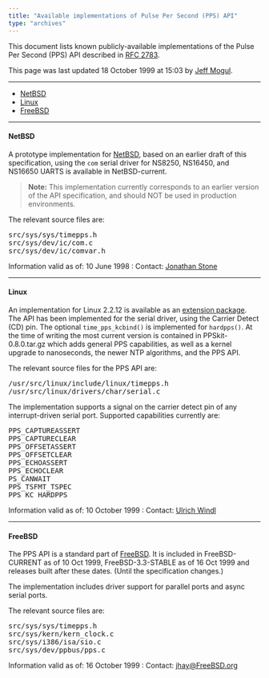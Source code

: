 ```yaml
---
title: "Available implementations of Pulse Per Second (PPS) API"
type: "archives"
---
```


This document lists known publicly-available implementations of the Pulse Per Second (PPS) API described in [RFC 2783](/reflib/rfc/rfc2783.txt).

This page was last updated 18 October 1999 at 15:03 by [Jeff Mogul](mailto:mogul@pa.dec.com).

* * *

*   [NetBSD](#netbsd)
*   [Linux](#linux)
*   [FreeBSD](#freebsd)

* * *

#### NetBSD

A prototype implementation for [NetBSD](https://netbsd.org/), based on an earlier draft of this specification, using the `com` serial driver for NS8250, NS16450, and NS16650 UARTS is available in NetBSD-current.

> **Note:** This implementation currently corresponds to an earlier version of the API specification, and should NOT be used in production environments.

The relevant source files are:

<pre>src/sys/sys/timepps.h
src/sys/dev/ic/com.c
src/sys/dev/ic/comvar.h
</pre>

Information valid as of: 10 June 1998
: Contact: [Jonathan Stone](mailto:jonathan@NetBSD.ORG)


* * *

#### Linux

An implementation for Linux 2.2.12 is available as an [extension package](https://mirrors.edge.kernel.org/pub/linux/daemons/ntp/PPS/). The API has been implemented for the serial driver, using the Carrier Detect (CD) pin. The optional `time_pps_kcbind()` is implemented for `hardpps()`. At the time of writing the most current version is contained in PPSkit-0.8.0.tar.gz which adds general PPS capabilities, as well as a kernel upgrade to nanoseconds, the newer NTP algorithms, and the PPS API.

The relevant source files for the PPS API are:

<pre>/usr/src/linux/include/linux/timepps.h
/usr/src/linux/drivers/char/serial.c
</pre>

The implementation supports a signal on the carrier detect pin of any interrupt-driven serial port. Supported capabilities currently are:

<pre>PPS_CAPTUREASSERT
PPS_CAPTURECLEAR
PPS_OFFSETASSERT
PPS_OFFSETCLEAR
PPS_ECHOASSERT
PPS_ECHOCLEAR
PS_CANWAIT
PPS_TSFMT_TSPEC
PPS_KC_HARDPPS
</pre>

Information valid as of: 10 October 1999
: Contact: [Ulrich Windl](mailto:Ulrich.Windl@rz.uni-regensburg.de)

* * *

#### FreeBSD

The PPS API is a standard part of [FreeBSD](https://www.freebsd.org/). It is included in FreeBSD-CURRENT as of 10 Oct 1999, FreeBSD-3.3-STABLE as of 16 Oct 1999 and releases built after these dates. (Until the specification changes.)

The implementation includes driver support for parallel ports and async serial ports.

The relevant source files are:

<pre>src/sys/sys/timepps.h
src/sys/kern/kern_clock.c
src/sys/i386/isa/sio.c
src/sys/dev/ppbus/pps.c
</pre>

Information valid as of: 16 October 1999
: Contact: jhay@FreeBSD.org
